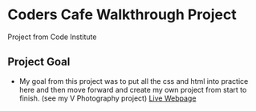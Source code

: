 # Coders Cafe Walkthrough Project
Project from Code Institute

## Project Goal
- My goal from this project was to put all the css and html into practice here and then move forward and create my own project from start to finish. (see my V Photography project)
[Live Webpage](https://arronbeale.github.io/Coders-Cafe/)
